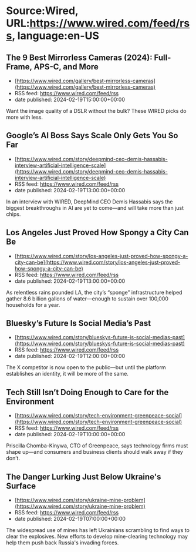 # Source:Wired, URL:https://www.wired.com/feed/rss, language:en-US

## The 9 Best Mirrorless Cameras (2024): Full-Frame, APS-C, and More
 - [https://www.wired.com/gallery/best-mirrorless-cameras](https://www.wired.com/gallery/best-mirrorless-cameras)
 - RSS feed: https://www.wired.com/feed/rss
 - date published: 2024-02-19T15:00:00+00:00

Want the image quality of a DSLR without the bulk? These WIRED picks do more with less.

## Google’s AI Boss Says Scale Only Gets You So Far
 - [https://www.wired.com/story/deepmind-ceo-demis-hassabis-interview-artificial-intelligence-scale](https://www.wired.com/story/deepmind-ceo-demis-hassabis-interview-artificial-intelligence-scale)
 - RSS feed: https://www.wired.com/feed/rss
 - date published: 2024-02-19T13:00:00+00:00

In an interview with WIRED, DeepMind CEO Demis Hassabis says the biggest breakthroughs in AI are yet to come—and will take more than just chips.

## Los Angeles Just Proved How Spongy a City Can Be
 - [https://www.wired.com/story/los-angeles-just-proved-how-spongy-a-city-can-be](https://www.wired.com/story/los-angeles-just-proved-how-spongy-a-city-can-be)
 - RSS feed: https://www.wired.com/feed/rss
 - date published: 2024-02-19T13:00:00+00:00

As relentless rains pounded LA, the city’s “sponge” infrastructure helped gather 8.6 billion gallons of water—enough to sustain over 100,000 households for a year.

## Bluesky’s Future Is Social Media’s Past
 - [https://www.wired.com/story/blueskys-future-is-social-medias-past](https://www.wired.com/story/blueskys-future-is-social-medias-past)
 - RSS feed: https://www.wired.com/feed/rss
 - date published: 2024-02-19T12:00:00+00:00

The X competitor is now open to the public—but until the platform establishes an identity, it will be more of the same.

## Tech Still Isn’t Doing Enough to Care for the Environment
 - [https://www.wired.com/story/tech-environment-greenpeace-social](https://www.wired.com/story/tech-environment-greenpeace-social)
 - RSS feed: https://www.wired.com/feed/rss
 - date published: 2024-02-19T10:00:00+00:00

Priscilla Chomba-Kinywa, CTO of Greenpeace, says technology firms must shape up—and consumers and business clients should walk away if they don’t.

## The Danger Lurking Just Below Ukraine's Surface
 - [https://www.wired.com/story/ukraine-mine-problem](https://www.wired.com/story/ukraine-mine-problem)
 - RSS feed: https://www.wired.com/feed/rss
 - date published: 2024-02-19T07:00:00+00:00

The widespread use of mines has left Ukrainians scrambling to find ways to clear the explosives. New efforts to develop mine-clearing technology may help them push back Russia's invading forces.

